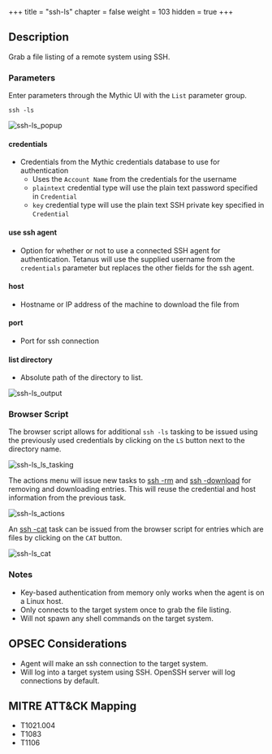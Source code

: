 +++
title = "ssh-ls"
chapter = false
weight = 103
hidden = true
+++

## Description
Grab a file listing of a remote system using SSH.

### Parameters
Enter parameters through the Mythic UI with the `List` parameter group.
```
ssh -ls
```
![ssh-ls_popup](../images/ssh-ls_popup.png)

#### credentials
 - Credentials from the Mythic credentials database to use for authentication
   * Uses the `Account Name` from the credentials for the username
   * `plaintext` credential type will use the plain text password specified in `Credential`
   * `key` credential type will use the plain text SSH private key specified in
     `Credential`

#### use ssh agent
 - Option for whether or not to use a connected SSH agent for authentication. Tetanus will use
   the supplied username from the `credentials` parameter but replaces the other fields
   for the ssh agent.

#### host
 - Hostname or IP address of the machine to download the file from

#### port
 - Port for ssh connection

#### list directory
 - Absolute path of the directory to list.


![ssh-ls_output](../images/ssh-ls_output.png)

### Browser Script
The browser script allows for additional `ssh -ls` tasking to be issued using the previously used credentials
by clicking on the `LS` button next to the directory name.

![ssh-ls_ls_tasking](../images/ssh-ls_ls_tasking.png)

The actions menu will issue new tasks to [ssh -rm](/agents/tetanus/commands/ssh-rm/) and [ssh -download](/agents/tetanus/commands/ssh-download/) for removing and downloading entries.
This will reuse the credential and host information from the previous task.

![ssh-ls_actions](../images/ssh-ls_actions.png)

An [ssh -cat](/agents/tetanus/commands/ssh-cat/) task can be issued from the browser script
for entries which are files by clicking on the `CAT` button.

![ssh-ls_cat](../images/ssh-ls_cat.png)

### Notes
 - Key-based authentication from memory only works when the agent is on a Linux host.
 - Only connects to the target system once to grab the file listing.
 - Will not spawn any shell commands on the target system.

## OPSEC Considerations
 - Agent will make an ssh connection to the target system.
 - Will log into a target system using SSH. OpenSSH server will log connections by
   default.

## MITRE ATT&CK Mapping
 - T1021.004
 - T1083
 - T1106
